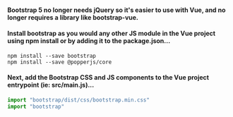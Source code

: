 #### Bootstrap 5 no longer needs jQuery so it's easier to use with Vue, and no longer requires a library like bootstrap-vue.

#### Install bootstrap as you would any other JS module in the Vue project using npm install or by adding it to the package.json...

```terminal
npm install --save bootstrap
npm install --save @popperjs/core
```

#### Next, add the Bootstrap CSS and JS components to the Vue project entrypoint (ie: src/main.js)...

```javascript
import "bootstrap/dist/css/bootstrap.min.css"
import "bootstrap"
```
